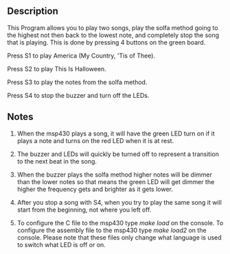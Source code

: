 ## Description
This Program allows you to play two songs, play the solfa method going to the
highest not then back to the lowest note, and completely stop the song that is
playing. This is done by pressing 4 buttons on the green board.

Press S1 to play America (My Country, 'Tis of Thee).

Press S2 to play This Is Halloween.

Press S3 to play the notes from the solfa method.

Press S4 to stop the buzzer and turn off the LEDs.

## Notes
1) When the msp430 plays a song, it will have the green LED turn on if it
plays a note and turns on the red LED when it is at rest.

2) The buzzer and LEDs will quickly be turned off to represent a transition to
the next beat in the song.

3) When the buzzer plays the solfa method higher notes will be dimmer than the
lower notes so that means the green LED will get dimmer the higher the
frequency gets and brighter as it gets lower.

4) After you stop a song with S4, when you try to play the same song it will
start from the beginning, not where you left off.

5) To configure the C file to the msp430 type _make load_ on the console. To
configure the assembly file to the msp430 type _make load2_ on the
console. Please note that these files only change what language is used to
switch what LED is off or on. 
